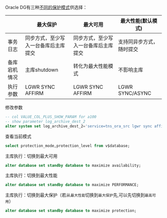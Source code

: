Oracle DG有三种[不同的保护模式](https://www.cndba.cn/dave/article/2996)供选择：

|              | 最大保护                             | 最大可用                             | 最大性能(默认模式)       |
| ------------ | ------------------------------------ | ------------------------------------ | ------------------------ |
| 事务日志     | 同步方式，至少写入一台备库后主库提交 | 同步方式，至少写入一台备库后主库提交 | 支持同异步方式，随时提交 |
| 备库宕机情况 | 主库shutdown                         | 转化为最大性能模式                   | 不影响主库               |
| 执行参数     | LGWR SYNC AFFIRM                     | LGWR SYNC AFFIRM                     | LGWR SYNC/ASYNC          |

修改参数

```sql
-- col VALUE_COL_PLUS_SHOW_PARAM for a100
-- show parameter log_archive_dest_2
alter system set log_archive_dest_2='service=tns_ora_src lgwr sync affirm valid_for=(online_logfiles,primary_role) db_unique_name=ora_src'
```

查看当前模式

```sql
select protection_mode,protection_level from v$database;
```

主库执行：切换到最大可用

```sql
alter database set standby database to maximize availability;
```

主库执行：切换到最大性能

```sql
alter database set standby database to maximize PERFORMANCE;
```

主库执行：切换到最大保护（若从`最大性能`切换到`最大保护`先,可以先切换到`最高可用`）

```sql
alter database set standby database to maximize protection;
```

